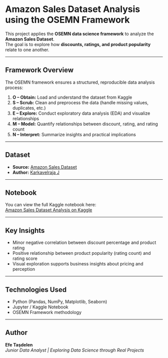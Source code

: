# Amazon Sales Dataset Analysis using the OSEMN Framework

This project applies the **OSEMN data science framework** to analyze the **Amazon Sales Dataset**.  
The goal is to explore how **discounts, ratings, and product popularity** relate to one another.

---

## Framework Overview
The OSEMN framework ensures a structured, reproducible data analysis process:

1. **O – Obtain:** Load and understand the dataset from Kaggle  
2. **S – Scrub:** Clean and preprocess the data (handle missing values, duplicates, etc.)  
3. **E – Explore:** Conduct exploratory data analysis (EDA) and visualize relationships  
4. **M – Model:** Quantify relationships between discount, rating, and rating count  
5. **N – Interpret:** Summarize insights and practical implications

---

## Dataset
- **Source:** [Amazon Sales Dataset](https://www.kaggle.com/datasets/karkavelrajaj/amazon-sales-dataset)  
- **Author:** [Karkavelraja J](https://www.kaggle.com/karkavelrajaj)

---

## Notebook
You can view the full Kaggle notebook here:  
[Amazon Sales Dataset Analysis on Kaggle](https://www.kaggle.com/code/efetasdelen/amazon-sales-dataset-analysis)

---

## Key Insights
- Minor negative correlation between discount percentage and product rating  
- Positive relationship between product popularity (rating count) and rating score  
- Visual exploration supports business insights about pricing and perception

---

## Technologies Used
- Python (Pandas, NumPy, Matplotlib, Seaborn)
- Jupyter / Kaggle Notebook
- OSEMN Framework methodology

---

## Author
 **Efe Taşdelen**  
*Junior Data Analyst | Exploring Data Science through Real Projects*
